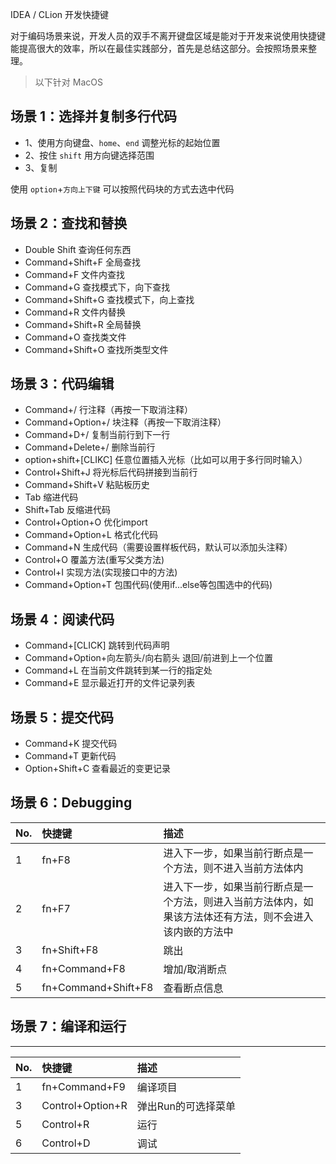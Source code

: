 IDEA / CLion 开发快捷键

对于编码场景来说，开发人员的双手不离开键盘区域是能对于开发来说使用快捷键能提高很大的效率，所以在最佳实践部分，首先是总结这部分。会按照场景来整理。

> 以下针对 MacOS

## 场景 1：选择并复制多行代码

- 1、使用方向键盘、`home`、`end` 调整光标的起始位置
- 2、按住 `shift` 用方向键选择范围
- 3、复制

使用 `option`+`方向上下键` 可以按照代码块的方式去选中代码

## 场景 2：查找和替换

- Double Shift 查询任何东西
- Command+Shift+F 全局查找
- Command+F 文件内查找
- Command+G 查找模式下，向下查找
- Command+Shift+G 查找模式下，向上查找
- Command+R 文件内替换
- Command+Shift+R 全局替换
- Command+O 查找类文件
- Command+Shift+O 查找所类型文件

## 场景 3：代码编辑

- Command+/ 行注释（再按一下取消注释）
- Command+Option+/ 块注释（再按一下取消注释）
- Command+D+/ 复制当前行到下一行
- Command+Delete+/ 删除当前行
- option+shift+[CLIKC] 任意位置插入光标（比如可以用于多行同时输入）
- Control+Shift+J 将光标后代码拼接到当前行
- Command+Shift+V 粘贴板历史
- Tab 缩进代码
- Shift+Tab 反缩进代码
- Control+Option+O 优化import
- Command+Option+L 格式化代码
- Command+N 生成代码（需要设置样板代码，默认可以添加头注释）
- Control+O 覆盖方法(重写父类方法)
- Control+I 实现方法(实现接口中的方法)
- Command+Option+T 包围代码(使用if...else等包围选中的代码)

## 场景 4：阅读代码

- Command+[CLICK] 跳转到代码声明
- Command+Option+向左箭头/向右箭头 退回/前进到上一个位置
- Command+L 在当前文件跳转到某一行的指定处
- Command+E 显示最近打开的文件记录列表

## 场景 5：提交代码

- Command+K 提交代码
- Command+T 更新代码
- Option+Shift+C 查看最近的变更记录

## 场景 6：Debugging

| No.  | 快捷键              | 描述                                                         |
| :--- | :------------------ | :----------------------------------------------------------- |
| 1    | fn+F8               | 进入下一步，如果当前行断点是一个方法，则不进入当前方法体内   |
| 2    | fn+F7               | 进入下一步，如果当前行断点是一个方法，则进入当前方法体内，如果该方法体还有方法，则不会进入该内嵌的方法中 |
| 3    | fn+Shift+F8         | 跳出                                                         |
| 4    | fn+Command+F8       | 增加/取消断点                                                |
| 5    | fn+Command+Shift+F8 | 查看断点信息                                                 |

## 场景 7：编译和运行

------

| No.  | 快捷键           | 描述                |
| :--- | :--------------- | :------------------ |
| 1    | fn+Command+F9    | 编译项目            |
| 3    | Control+Option+R | 弹出Run的可选择菜单 |
| 5    | Control+R        | 运行                |
| 6    | Control+D        | 调试                |

